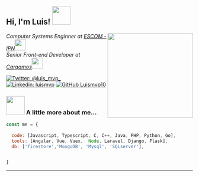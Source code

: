 <h2> Hi, I'm Luis! <img src="https://media.giphy.com/media/xT1R9F3wG7aBnpz0Ws/giphy.gif" width="50"></h2>
<img align='right' src="https://media.giphy.com/media/GRfl6U6KOZXWg/giphy.gif" width="230">
<p><em>Computer Systems Enginner at <a href="https://www.escom.ipn.mx/">ESCOM - IPN</a><img src="https://media.giphy.com/media/fYSnHlufseco8Fh93Z/giphy.gif" width="30"></br>Senior Front-end Developer at <a href="https://cargamos.com/">Cargamos</a><img src="https://media.giphy.com/media/WUlplcMpOCEmTGBtBW/giphy.gif" width="30"> 
</em></p>

[![Twitter: @luis_mvp_](https://img.shields.io/twitter/follow/luis_mvp_?style=social)](https://twitter.com/luis_mvp_)
[![Linkedin: luismvp](https://img.shields.io/badge/-luismvp-blue?style=flat-square&logo=Linkedin&logoColor=white&link=https://www.linkedin.com/in/luismvp/)](https://www.linkedin.com/in/luismvp/)
[![GitHub Luismvp10](https://img.shields.io/github/followers/Luismvp10?label=follow&style=social)](https://github.com/Luismvp10)


### <img src="https://media.giphy.com/media/4oMoIbIQrvCjm/giphy.gif" width="50"> A little more about me...  

```javascript
const me = {
  
  code: [Javascript, Typescript, C, C++, Java, PHP, Python, Go],
  tools: [Angular, Vue, Vuex,  Node, Laravel, Django, Flask],
  db: ['firestore','MongoDB', 'Mysql', 'SQLserver'],


}
```


---
